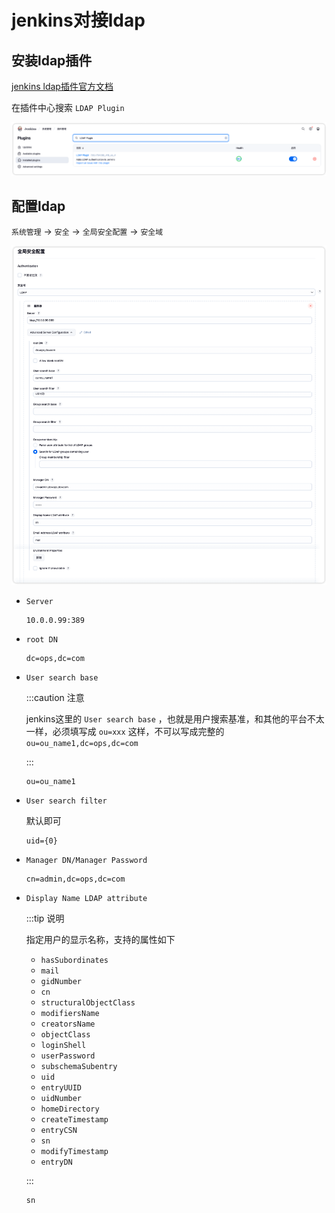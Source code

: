 # jenkins对接ldap

## 安装ldap插件

[jenkins ldap插件官方文档](https://plugins.jenkins.io/ldap/)



在插件中心搜索 `LDAP Plugin`

![iShot_2025-09-29_19.16.28](https://raw.githubusercontent.com/pptfz/picgo-images/master/img/iShot_2025-09-29_19.16.28.png)





## 配置ldap

`系统管理` -> `安全` -> `全局安全配置` -> `安全域`

![iShot_2025-10-13_16.40.20](https://raw.githubusercontent.com/pptfz/picgo-images/master/img/iShot_2025-10-13_16.40.20.png)





- `Server`

  ```shell
  10.0.0.99:389
  ```

- `root DN`

  ```shell
  dc=ops,dc=com
  ```

- `User search base`

  :::caution 注意

  jenkins这里的 `User search base` ，也就是用户搜索基准，和其他的平台不太一样，必须填写成 `ou=xxx` 这样，不可以写成完整的 `ou=ou_name1,dc=ops,dc=com`

  :::

  ```shell
  ou=ou_name1
  ```

- `User search filter`

  默认即可

  ```shell
  uid={0}
  ```

- `Manager DN/Manager Password`

  ```shell
  cn=admin,dc=ops,dc=com
  ```



- `Display Name LDAP attribute`

  :::tip 说明

  指定用户的显示名称，支持的属性如下

  - `hasSubordinates`
  - `mail`
  - `gidNumber`
  - `cn`
  - `structuralObjectClass`
  - `modifiersName`
  - `creatorsName`
  - `objectClass`
  - `loginShell`
  - `userPassword`
  - `subschemaSubentry`
  - `uid`
  - `entryUUID`
  - `uidNumber`
  - `homeDirectory`
  - `createTimestamp`
  - `entryCSN`
  - `sn`
  - `modifyTimestamp`
  - `entryDN`

  :::

  ```
  sn
  ```

  










